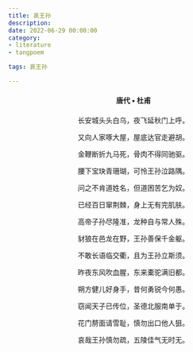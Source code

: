 ```yaml
---
title: 哀王孙
description:
date: 2022-06-29 00:00:00
category:
- literature
- tangpoem

tags: 哀王孙

---
```


<div id="poem-author">
唐代 • 杜甫
</div>
<div id="poem-body">
<p class="poem-paragraph">长安城头头白乌，夜飞延秋门上呼。</p>
<p class="poem-paragraph">又向人家啄大屋，屋底达官走避胡。</p>
<p class="poem-paragraph">金鞭断折九马死，骨肉不得同驰驱。</p>
<p class="poem-paragraph">腰下宝玦青珊瑚，可怜王孙泣路隅。</p>
<p class="poem-paragraph">问之不肯道姓名，但道困苦乞为奴。</p>
<p class="poem-paragraph">已经百日窜荆棘，身上无有完肌肤。</p>
<p class="poem-paragraph">高帝子孙尽隆准，龙种自与常人殊。</p>
<p class="poem-paragraph">豺狼在邑龙在野，王孙善保千金躯。</p>
<p class="poem-paragraph">不敢长语临交衢，且为王孙立斯须。</p>
<p class="poem-paragraph">昨夜东风吹血腥，东来橐驼满旧都。</p>
<p class="poem-paragraph">朔方健儿好身手，昔何勇锐今何愚。</p>
<p class="poem-paragraph">窃闻天子已传位，圣德北服南单于。</p>
<p class="poem-paragraph">花门剺面请雪耻，慎勿出口他人狙。</p>
<p class="poem-paragraph">哀哉王孙慎勿疏，五陵佳气无时无。</p>

</div>

<style>

#poem-author {
    width: 100%;
    text-align: center;
    margin: 20px 0;
    font-weight: bold;
}
#poem-body {
    width: 100%;
    text-align: center;
}
.poem-paragraph {
    font-family: "仿宋"
}

</style>